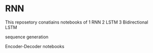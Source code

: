 # RNN

This reposetory conatiains notebooks of 
  1 RNN
  2 LSTM
  3 Bidirectional LSTM
 
 
sequence generation

Encoder-Decoder notebooks
